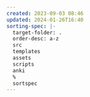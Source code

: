 ```yaml
---
created: 2023-09-03 08:46
updated: 2024-01-26T16:40
sorting-spec: |-
  target-folder: .
  order-desc: a-z
  src
  templates
  assets
  scripts
  anki
  %
  sortspec
---
```

